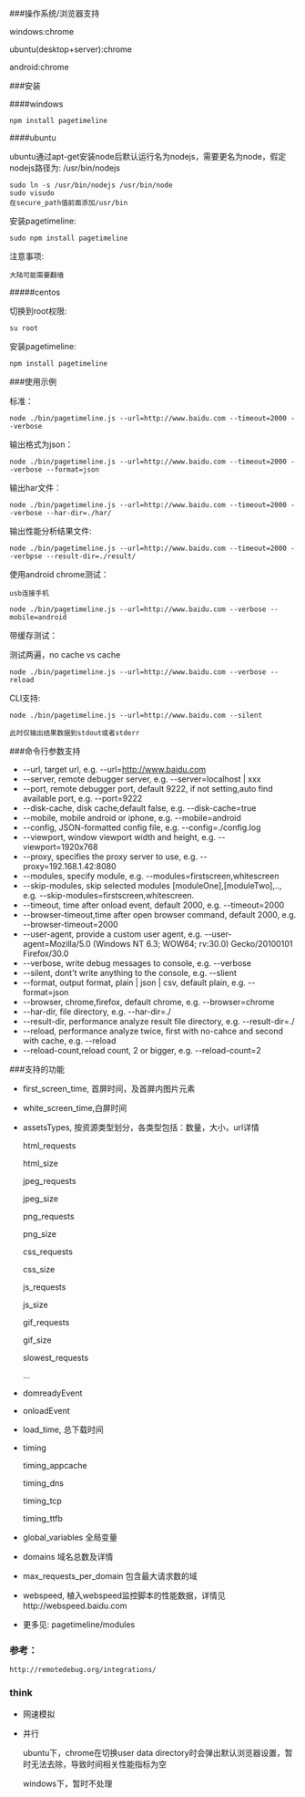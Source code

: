 ###操作系统/浏览器支持

windows:chrome

ubuntu(desktop+server):chrome

android:chrome

###安装

####windows

    npm install pagetimeline
    
####ubuntu

ubuntu通过apt-get安装node后默认运行名为nodejs，需要更名为node，假定nodejs路径为: /usr/bin/nodejs

    sudo ln -s /usr/bin/nodejs /usr/bin/node
    sudo visudo
    在secure_path值前面添加/usr/bin

安装pagetimeline:

    sudo npm install pagetimeline

注意事项:

    大陆可能需要翻墙

#####centos

切换到root权限:

    su root

安装pagetimeline:
    
    npm install pagetimeline

###使用示例

标准：

    node ./bin/pagetimeline.js --url=http://www.baidu.com --timeout=2000 --verbose
    
输出格式为json：

    node ./bin/pagetimeline.js --url=http://www.baidu.com --timeout=2000 --verbose --format=json
    
输出har文件：

    node ./bin/pagetimeline.js --url=http://www.baidu.com --timeout=2000 --verbose --har-dir=./har/
    
输出性能分析结果文件:

    node ./bin/pagetimeline.js --url=http://www.baidu.com --timeout=2000 --verbpse --result-dir=./result/
    
使用android chrome测试：

    usb连接手机
    
    node ./bin/pagetimeline.js --url=http://www.baidu.com --verbose --mobile=android
    
带缓存测试：

测试两遍，no cache vs cache

    node ./bin/pagetimeline.js --url=http://www.baidu.com --verbose --reload

CLI支持:
    
    node ./bin/pagetimeline.js --url=http://www.baidu.com --silent
    
    此时仅输出结果数据到stdout或者stderr

###命令行参数支持

* --url, target url, e.g. --url=http://www.baidu.com
* --server, remote debugger server, e.g. --server=localhost | xxx
* --port, remote debugger port, default 9222, if not setting,auto find available port, e.g. --port=9222
* --disk-cache, disk cache,default false, e.g. --disk-cache=true
* --mobile, mobile android or iphone, e.g. --mobile=android
* --config, JSON-formatted config file, e.g. --config=./config.log
* --viewport, window viewport width and height, e.g. --viewport=1920x768 
* --proxy, specifies the proxy server to use, e.g. --proxy=192.168.1.42:8080
* --modules, specify module, e.g. --modules=firstscreen,whitescreen
* --skip-modules, skip selected modules [moduleOne],[moduleTwo],.., e.g. --skip-modules=firstscreen,whitescreen.
* --timeout, time after onload event, default 2000, e.g. --timeout=2000
* --browser-timeout,time after open browser command, default 2000, e.g. --browser-timeout=2000
* --user-agent, provide a custom user agent, e.g. --user-agent=Mozilla/5.0 (Windows NT 6.3; WOW64; rv:30.0) Gecko/20100101 Firefox/30.0
* --verbose, write debug messages to console, e.g. --verbose
* --silent, dont\'t write anything to the console, e.g. --slient
* --format, output format, plain | json | csv, default plain, e.g. --format=json
* --browser, chrome,firefox, default chrome, e.g. --browser=chrome
* --har-dir, file directory, e.g. --har-dir=./
* --result-dir, performance analyze result file directory, e.g. --result-dir=./
* --reload, performance analyze twice, first with no-cahce and second with cache, e.g. --reload
* --reload-count,reload count, 2 or bigger, e.g. --reload-count=2


###支持的功能

* first_screen_time, 首屏时间，及首屏内图片元素

* white_screen_time,白屏时间

* assetsTypes, 按资源类型划分，各类型包括：数量，大小，url详情

    html_requests
    
    html_size
    
    jpeg_requests
    
    jpeg_size
    
    png_requests
    
    png_size
    
    css_requests
    
    css_size
    
    js_requests
    
    js_size
    
    gif_requests
    
    gif_size
    
    slowest_requests
    
    ...

* domreadyEvent

* onloadEvent

* load_time, 总下载时间

* timing

    timing_appcache
    
    timing_dns
    
    timing_tcp
    
    timing_ttfb
    
* global_variables 全局变量

* domains 域名总数及详情

* max_requests_per_domain 包含最大请求数的域

* webspeed, 植入webspeed监控脚本的性能数据，详情见http://webspeed.baidu.com

* 更多见: pagetimeline/modules

### 参考：
    http://remotedebug.org/integrations/

### think

* 网速模拟
* 并行

    ubuntu下，chrome在切换user data directory时会弹出默认浏览器设置，暂时无法去除，导致时间相关性能指标为空
    
    windows下，暂时不处理


